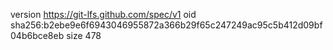 version https://git-lfs.github.com/spec/v1
oid sha256:b2ebe9e6f6943046955872a366b29f65c247249ac95c5b412d09bf04b6bce8eb
size 478
